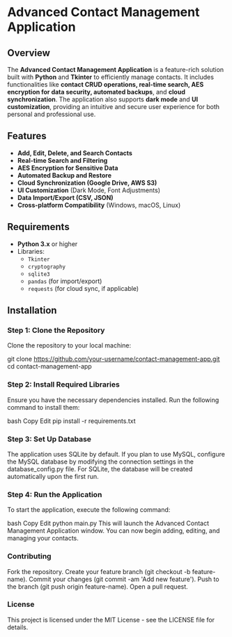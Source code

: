 # Advanced Contact Management Application

## Overview
The **Advanced Contact Management Application** is a feature-rich solution built with **Python** and **Tkinter** to efficiently manage contacts. It includes functionalities like **contact CRUD operations, real-time search, AES encryption for data security, automated backups**, and **cloud synchronization**. The application also supports **dark mode** and **UI customization**, providing an intuitive and secure user experience for both personal and professional use.

## Features
- **Add, Edit, Delete, and Search Contacts**
- **Real-time Search and Filtering**
- **AES Encryption for Sensitive Data**
- **Automated Backup and Restore**
- **Cloud Synchronization (Google Drive, AWS S3)**
- **UI Customization** (Dark Mode, Font Adjustments)
- **Data Import/Export (CSV, JSON)**
- **Cross-platform Compatibility** (Windows, macOS, Linux)

## Requirements
- **Python 3.x** or higher
- Libraries:
  - `Tkinter`
  - `cryptography`
  - `sqlite3`
  - `pandas` (for import/export)
  - `requests` (for cloud sync, if applicable)

## Installation

### Step 1: Clone the Repository
Clone the repository to your local machine:


git clone https://github.com/your-username/contact-management-app.git
cd contact-management-app

### Step 2: Install Required Libraries
Ensure you have the necessary dependencies installed. Run the following command to install them:

bash
Copy
Edit
pip install -r requirements.txt

### Step 3: Set Up Database
The application uses SQLite by default. If you plan to use MySQL, configure the MySQL database by modifying the connection settings in the database_config.py file. For SQLite, the database will be created automatically upon the first run.

### Step 4: Run the Application
To start the application, execute the following command:

bash
Copy
Edit
python main.py
This will launch the Advanced Contact Management Application window. You can now begin adding, editing, and managing your contacts.

### Contributing
Fork the repository.
Create your feature branch (git checkout -b feature-name).
Commit your changes (git commit -am 'Add new feature').
Push to the branch (git push origin feature-name).
Open a pull request.

### License
This project is licensed under the MIT License - see the LICENSE file for details.

